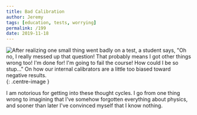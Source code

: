 ```yaml
---
title: Bad Calibration
author: Jeremy
tags: [education, tests, worrying]
permalink: /199
date: 2019-11-18
---
```


![After realizing one small thing went badly on a test, a student says, "Oh no, I really messed up that question! That probably means I got other things wrong too! I'm done for! I'm going to fail the course! How could I be so stup..." On how our internal calibrators are a little too biased toward negative results.](https://res.cloudinary.com/dh3hm8pb7/image/upload/c_scale,q_auto:best/v1535842782/Handwaving/Published/BadCalibration.png){: .centre-image }

I am notorious for getting into these thought cycles. I go from one thing wrong to imagining that I've somehow forgotten everything about physics, and sooner than later I've convinced myself that I know nothing.
